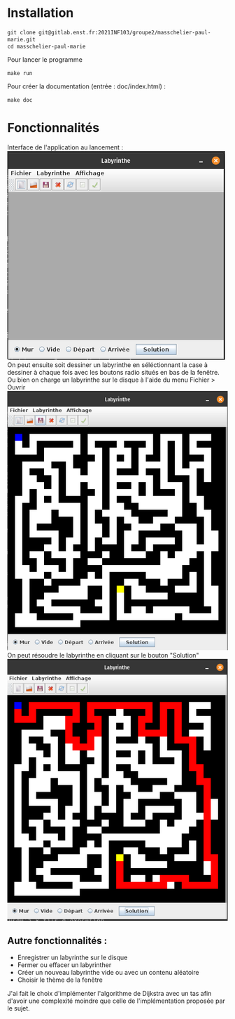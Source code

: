 # Installation

```
git clone git@gitlab.enst.fr:2021INF103/groupe2/masschelier-paul-marie.git
cd masschelier-paul-marie
```
Pour lancer le programme
```
make run
```
Pour créer la documentation (entrée : doc/index.html) :
```
make doc
```

# Fonctionnalités

Interface de l'application au lancement :
![](resources/gitlab/interface0.png "Interface de l'application au lancement")
On peut ensuite soit dessiner un labyrinthe en séléctionnant la case à dessiner à chaque fois avec les boutons radio situés en bas de la fenêtre.
Ou bien on charge un labyrinthe sur le disque à l'aide du menu Fichier > Ouvrir
![](resources/gitlab/interface1.png "Labyrinthe")
On peut résoudre le labyrinthe en cliquant sur le bouton "Solution"
![](resources/gitlab/interface2.png "Solution du labyrinthe")

## Autre fonctionnalités :
- Enregistrer un labyrinthe sur le disque
- Fermer ou effacer un labyrinther
- Créer un nouveau labyrinthe vide ou avec un contenu aléatoire
- Choisir le thème de la fenêtre

J'ai fait le choix d'implémenter l'algorithme de Dijkstra avec un tas afin d'avoir une complexité moindre que celle de l'implémentation proposée par le sujet.
